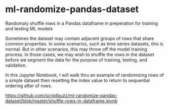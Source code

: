 # ml-randomize-pandas-dataset

Randomaly shuffle rows in a Pandas dataframe in preperation for training and testing ML models

Sometimes the dataset may contain adjacent groups of rows that share common properties. In some scenarios, such as time series datasets, this is normal. But in other scenarios, this may throw off the model training process. In those cases, we may wish to shuffle the rows in the dataset before we segment the data for the purpose of training, testing, and validation. 

In this Jupyter Notebook, I will walk thru an example of randomizing rows of a simple dataset then resetting the index value to return to sequential ordering after of rows. 

https://github.com/scriptbuzz/ml-randomize-pandas-dataset/blob/master/shuffle-rows-in-dataframe.ipynb


